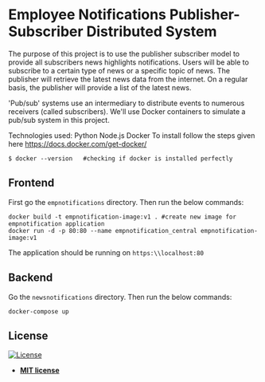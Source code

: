 # Employee Notifications Publisher-Subscriber Distributed System

The purpose of this project is to use the publisher subscriber model to provide all subscribers news highlights notifications. Users will be able to subscribe to a certain type of news or a specific topic of news. The publisher will retrieve the latest news data from the internet. On a regular basis, the publisher will provide a list of the latest news.

'Pub/sub' systems use an intermediary to distribute events to numerous receivers (called subscribers).  We'll use Docker containers to simulate a pub/sub system in this project.

Technologies used:
Python 
Node.js
Docker
To install follow the steps given here https://docs.docker.com/get-docker/

```
$ docker --version   #checking if docker is installed perfectly
```

## Frontend

First go the `empnotifications` directory. Then run the below commands:

```
docker build -t empnotification-image:v1 . #create new image for empnotification application
docker run -d -p 80:80 --name empnotification_central empnotification-image:v1
```

The application should be running on `https:\\localhost:80 `

## Backend 

Go the `newsnotifications` directory. Then run the below commands:

```
docker-compose up
```


## License

[![License](http://img.shields.io/:license-mit-blue.svg?style=flat-square)](http://badges.mit-license.org)

- **[MIT license](http://opensource.org/licenses/mit-license.php)**
